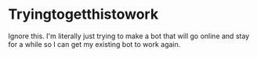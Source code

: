# Tryingtogetthistowork
Ignore this. I'm literally just trying to make a bot that will go online and stay for a while so I can get my existing bot to work again.
